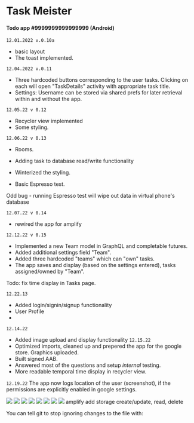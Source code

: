 # Task Meister

#### Todo app #9999999999999999 (Android)



```12.01.2022 v.0.10a ```
* basic layout
* The toast implemented.

```12.04.2022 v.0.11```
* Three hardcoded buttons corresponding to the user tasks. Clicking on each will open "TaskDetails" activity with appropriate task title.
* Settings: Username can be stored via shared prefs for later retrieval within and without the app.

```12.05.22 v 0.12```
* Recycler view implemented
* Some styling.

```12.06.22 v 0.13```
* Rooms.
*  Adding task to database read/write functionality

* Winterized the styling.
* Basic Espresso test.




Odd bug - running Espresso test will wipe out data in
virtual phone's database

```12.07.22 v 0.14```
* rewired the app for amplify

```12.12.22 v 0.15``` 
* Implemented a new Team model in GraphQL and completable futures.
* Added additional settings field "Team".
* Added three hardcoded "teams" which can "own" tasks.
* The app saves and display (based on the settings entered), tasks assigned/owned by "Team".

Todo: fix time display in Tasks page.

```12.22.13```
* Added login/signin/signup functionality
* User Profile
* 
```12.14.22```
* Added image upload and display functionality
  ```12.15.22```
* Optimized imports, cleaned up and prepered the app for the google store. Graphics uploaded.
* Built signed AAB.
* Answered most of the questions and setup _internal_ testing.
* More readable temporal time display in recycler view.

```12.19.22```
The app now logs location of the user (screenshot), if the permissions are explicitly enabled in google settings.


![](screenshots/Screenshot_20221212_165216.png)
![](screenshots/Screenshot_20221212_185217.png)
![](screenshots/login.png)
![](screenshots/signin.png)
![](screenshots/image.png)
![](screenshots/details.png)
![](screenshots/recycler.png)
![](screenshots/location.png)
amplify add storage
create/update, read, delete










You can tell git to stop ignoring changes to the file with:
```git update-index --no-assume-unchanged path/to/file
```